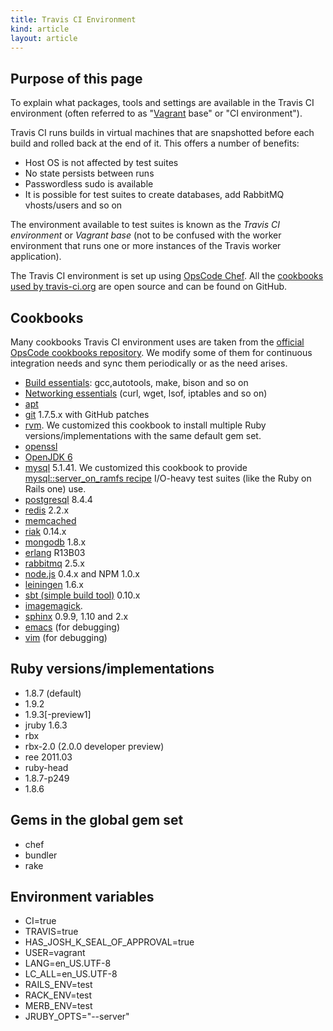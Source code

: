 ```yaml
---
title: Travis CI Environment
kind: article
layout: article
---
```


## Purpose of this page

To explain what packages, tools and settings are available in the Travis CI environment (often referred to as "[Vagrant](http://vagrantup.com/) base" or "CI environment").


Travis CI runs builds in virtual machines that are snapshotted before each build and rolled back at the end of it.
This offers a number of benefits:

 * Host OS is not affected by test suites
 * No state persists between runs
 * Passwordless sudo is available
 * It is possible for test suites to create databases, add RabbitMQ vhosts/users and so on

The environment available to test suites is known as the *Travis CI environment* or *Vagrant base* (not to be confused with
the worker environment that runs one or more instances of the Travis worker application).

The Travis CI environment is set up using [OpsCode Chef](http://www.opscode.com/chef/). All the [cookbooks used by travis-ci.org](https://github.com/travis-ci/travis-cookbooks/tree/master/vagrant_base) are open source and
can be found on GitHub.

## Cookbooks

Many cookbooks Travis CI environment uses are taken from the [official OpsCode cookbooks repository](https://github.com/opscode/cookbooks).
We modify some of them for continuous integration needs and sync them periodically or as the need arises.

* [Build essentials](https://github.com/travis-ci/travis-cookbooks/tree/master/vagrant_base/build-essential): gcc,autotools, make, bison and so on
* [Networking essentials](https://github.com/travis-ci/travis-cookbooks/tree/master/vagrant_base/networking_basics) (curl, wget, lsof, iptables and so on)
* [apt](https://github.com/travis-ci/travis-cookbooks/tree/master/vagrant_base/apt)
* [git](https://github.com/travis-ci/travis-cookbooks/tree/master/vagrant_base/git) 1.7.5.x with GitHub patches
* [rvm](https://github.com/travis-ci/travis-cookbooks/tree/master/vagrant_base/rvm). We customized this cookbook to install multiple Ruby versions/implementations with the same default gem set.
* [openssl](https://github.com/travis-ci/travis-cookbooks/tree/master/vagrant_base/openssl)
* [OpenJDK 6](https://github.com/travis-ci/travis-cookbooks/tree/master/vagrant_base/java)
* [mysql](https://github.com/travis-ci/travis-cookbooks/tree/master/vagrant_base/mysql) 5.1.41. We customized this cookbook to provide [mysql::server_on_ramfs recipe](http://bit.ly/mysql-on-ramfs) I/O-heavy test suites (like the Ruby on Rails one) use.
* [postgresql](https://github.com/travis-ci/travis-cookbooks/tree/master/vagrant_base/postgresql) 8.4.4
* [redis](https://github.com/travis-ci/travis-cookbooks/tree/master/vagrant_base/redis) 2.2.x
* [memcached](https://github.com/travis-ci/travis-cookbooks/tree/master/vagrant_base/memcached)
* [riak](https://github.com/travis-ci/travis-cookbooks/tree/master/vagrant_base/riak) 0.14.x
* [mongodb](https://github.com/travis-ci/travis-cookbooks/tree/master/vagrant_base/mongodb) 1.8.x
* [erlang](https://github.com/travis-ci/travis-cookbooks/tree/master/vagrant_base/erlang) R13B03
* [rabbitmq](https://github.com/travis-ci/travis-cookbooks/tree/master/vagrant_base/rabbitmq) 2.5.x
* [node.js](https://github.com/travis-ci/travis-cookbooks/tree/master/vagrant_base/nodejs) 0.4.x and NPM 1.0.x
* [leiningen](https://github.com/travis-ci/travis-cookbooks/tree/master/vagrant_base/leiningen) 1.6.x
* [sbt (simple build tool)](https://github.com/travis-ci/travis-cookbooks/tree/master/vagrant_base/sbt) 0.10.x
* [imagemagick](https://github.com/travis-ci/travis-cookbooks/tree/master/vagrant_base/imagemagick).
* [sphinx](https://github.com/travis-ci/travis-cookbooks/tree/master/vagrant_base/sphinx) 0.9.9, 1.10 and 2.x
* [emacs](https://github.com/travis-ci/travis-cookbooks/tree/master/vagrant_base/emacs) (for debugging)
* [vim](https://github.com/travis-ci/travis-cookbooks/tree/master/vagrant_base/vim) (for debugging)


## Ruby versions/implementations

* 1.8.7 (default)
* 1.9.2
* 1.9.3[-preview1]
* jruby 1.6.3
* rbx
* rbx-2.0 (2.0.0 developer preview)
* ree 2011.03
* ruby-head
* 1.8.7-p249
* 1.8.6


## Gems in the global gem set

* chef
* bundler
* rake


## Environment variables

* CI=true
* TRAVIS=true
* HAS_JOSH_K_SEAL_OF_APPROVAL=true
* USER=vagrant
* LANG=en_US.UTF-8
* LC_ALL=en_US.UTF-8
* RAILS_ENV=test
* RACK_ENV=test
* MERB_ENV=test
* JRUBY_OPTS="--server"